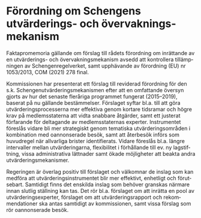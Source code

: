 # Förordning om Schengens utvärderings- och över­vaknings­mekanism

Faktapromemoria gällande om förslag till rådets förord­ning om inrättande av en utvärderings- och över­vaknings­mekanism avsedd att kontrollera tillämp­ningen av Schengen­regel­verket, samt upp­hävande av förordning (EU) nr 1053/2013, COM (2021) 278 final.

Kommissionen har presen­terat ett förslag till reviderad förord­ning för den s.k. Schengen­utvärderings­meka­nismen efter att en omfattande översyn gjorts av hur det senaste fler­åriga program­met fungerat (2015–2019), baserat på nu gällande bestäm­melser. Förslaget syftar bl.a. till att göra utvär­derings­proces­serna mer effektiva genom kortare tids­ramar och högre krav på medlems­staterna att vidta snabbare åtgärder, samt ett justerat förfarande för deltagande av medlems­staternas experter. Instru­mentet föreslås vidare bli mer strate­giskt genom tema­tiska utvär­derings­områden i kombina­tion med oannonserade besök, samt att återbesök införs som huvud­regel när allvarliga brister identi­fierats. Vidare föreslås bl.a. längre intervaller mellan utvär­deringarna, flexi­bilitet i förhållande till ev. ny lagstif­tning, vissa administra­tiva lättnader samt ökade möjligheter att beakta andra utvär­derings­meka­nismer.

Regeringen är överlag positiv till förslaget och välkomnar de inslag som kan medföra att utvär­derings­instru­mentet blir mer effektivt, enhetligt och förut­sebart. Samtidigt finns det enskilda inslag som behöver granskas närmare innan slutlig ställning kan tas. Det rör bl.a. förslaget om att inrätta en pool av utvär­derings­experter, förslaget om att utvär­derings­rapport och rekom­mendationer ska antas samtidigt av kom­missionen, samt vissa förslag som rör oannon­serade besök.
